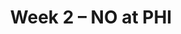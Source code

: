 ---
layout: game
title: Week 2 – NO at PHI
season: 2009
game_id: 2009_02_NO_PHI
away_team: NO
home_team: PHI
---